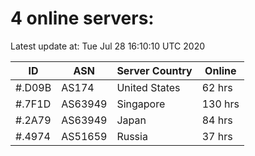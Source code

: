 # 4 online servers:

Latest update at: Tue Jul 28 16:10:10 UTC 2020

| ID | ASN | Server Country | Online |
| -- | --- | -------------- | ------ |
| #.D09B | AS174 | United States | 62 hrs |
| #.7F1D | AS63949 | Singapore | 130 hrs |
| #.2A79 | AS63949 | Japan | 84 hrs |
| #.4974 | AS51659 | Russia | 37 hrs |

